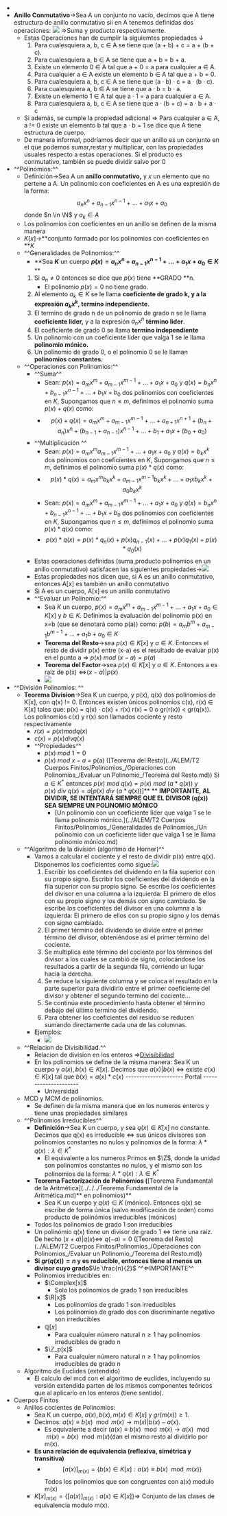 - 
- **Anillo Conmutativo**→Sea A un conjunto no vacío, decimos que A tiene estructura de anillo conmutativo sii en A tenemos definidas dos operaciones: ![](https://remnote-user-data.s3.amazonaws.com/N8FD7TU5U_Jte_9yADyRuwvboh9bNt1O8WZYLVEBbXjZr4zEPVc-DqisKUJyhLos1uaofJdF6ZU6Z_2bSimZY_vu0cUHPC_pgm2Z6_ww0N78XdCOAZvlOn-_vhgCMf0u.png)  ⇒Suma y producto respectivamente.
    - Estas Operaciones han de cumplir la siguiemtes propiedades ↓ 
        1. Para cualesquiera a, b, c ∈ A se tiene que (a + b) + c = a + (b + c).
        2. Para cualesquiera a, b ∈ A se tiene que a + b = b + a.
        3. Existe un elemento 0 ∈ A tal que a + 0 = a para cualquier a ∈ A.
        4. Para cualquier a ∈ A existe un elemento b ∈ A tal que a + b = 0.
        5. Para cualesquiera a, b, c ∈ A se tiene que (a · b) · c = a · (b · c).
        6. Para cualesquiera a, b ∈ A se tiene que a · b = b · a.
        7. Existe un elemento 1 ∈ A tal que a · 1 = a para cualquier a ∈ A.
        8. Para cualesquiera a, b, c ∈ A se tiene que a · (b + c) = a · b + a · c
    - Si además, se cumple la propiedad adicional ⇒ Para cualquier a ∈ A, a != 0 existe un elemento b tal que a · b = 1 se dice que A tiene estructura de cuerpo.
    - De manera informal, podríamos decir que un anillo es un conjunto en el que podemos sumar,restar y multiplicar, con las propiedades  usuales respecto a estas operaciones. Si el producto es conmutativo, también se puede dividir salvo por 0
- ^^Polinomios:^^ 
    - Definición→Sea A un **anillo conmutativo,** y $x$ un elemento que no pertene a A. Un polinomio con coeficientes en A es una expresión de la forma: $$a_nx^n+a_{n-1}x^{n-1}+\dots+a_1x+a_0$$ donde $n \in \N$ y $a_k \in A$
    - Los polinomios con coeficientes en un anillo se definen de la misma manera
    - $K[x]$→**conjunto formado por los polinomios con coeficientes en **$K$ 
    - ^^Generalidades de Polinomios:^^ 
        - **Sea **$K$** un cuerpo **$p(x)=a_nx^n+a_{n-1}x^{n-1}+\dots+a_1x+a_0 \in K$** ** 
        1. Si $a_n \neq 0$ entonces se dice que $p(x)$ tiene **GRADO **n.
            - El polinomio $p(x)=0$ no tiene grado. 
        2. Al elemento $a_k \in K$ se le llama **coeficiente de grado k, **y a la expresión $a_kx^k$, t**ermino independiente.** 
        3. El termino de grado n de un polinomio de grado n se le llama **coeficiente lider,** y a la expresión $a_nx^n$ **término lider**.
        4. El coeficiente de grado 0 se llama **termino independiente**
        5. Un polinomio con un coeficiente líder que valga 1 se le llama **polinomio mónico.**
        6. Un polinomio de grado 0, o el polinomio 0 se le llaman **polinomios constantes.** 
    - ^^Operaciones con Polinomios:^^ 
        - ^^Suma^^ 
            - Sean:  $p(x)=a_mx^m+a_{m-1}x^{m-1}+\dots+a_1x+a_0$  y $q(x)=b_nx^n+b_{n-1}x^{n-1}+\dots+b_1x+b_0$ dos polinomios con coeficientes en $K$, Supongamos que $n \le m$, definimos el polinomio suma $p(x)+q(x)$ como:
            - $$p(x)+q(x)=a_mx^m+a_{m-1}x^{m-1}+\dots+a_{n+1}x^{n+1}+(b_n+a_n)x^n+(b_{n-1}+a_{n-1})x^{n-1}+\dots+b_{1}+a_{1}x+(b_0+a_0)$$  
        - ^^Multiplicación ^^ 
            - Sean:  $p(x)=a_mx^ma_{m-1}x^{m-1}+\dots+a_1x+a_0$  y $q(x)=b_kx^k$ dos polinomios con coeficientes en $K$, Supongamos que $n \le m$, definimos el polinomio suma $p(x)*q(x)$ como:
            - $$p(x)*q(x)=a_mx^mb_kx^k+a_{m-1}x^{m-1}b_kx^k+\dots+a_1xb_kx^k+a_0 b_kx^k$$
            - Sean:  $p(x)=a_mx^m+a_{m-1}x^{m-1}+\dots+a_1x+a_0$  y $q(x)=b_nx^n+b_{n-1}x^{n-1}+\dots+b_1x+b_0$ dos polinomios con coeficientes en $K$, Supongamos que $n \le m$, definimos el polinomio suma $p(x)*q(x)$ como:
            - $$p(x)*q(x)=p(x)*q_n(x)+p(x)q_{n-1}(x)+\dots+p(x)q_1(x)+p(x)*q_0(x)$$ 
        - Estas operaciones definidas (suma,producto polinomios en un anillo conmutativo) satisfacen las siguientes propiedades→![](https://remnote-user-data.s3.amazonaws.com/OVkqajLWpePpNwMaCK8vYDN1GO4-KBeoPK8ETZ49yj0fRdI_KgwmihVNCw93886fkOHnhOt4TvgCQ24w53jLQVCaWYXYv9jcEj8IFzlAAfq5U1HkgP3bKvYURAoOLglR.png) 
        - Estas propiedades nos dicen que, si A es un anillo conmutativo, entonces A[x] es también un anillo conmutativo
        - Si A es un cuerpo, A[x] es un anillo conmutativo
        - ^^Evaluar un Polinomio:^^ 
            - Sea $K$ un cuerpo, $p(x)=a_mx^m+a_{m-1}x^{m-1}+\dots+a_1x+a_0 \in K[x]$ y $b \in K$. Definimos la evaluación del polinomio p(x) en x=b (que se denotará como p(a)) como:
$p(b)=a_mb^m+a_{m-1}b^{m-1}+\dots+a_1b+a_0 \in K$ 
            - **Teorema del Resto**→sea $p(x) \in K[x]$ y $a \in K$. Entonces el resto de dividir p(x) entre (x-a) es el resultado de evaluar p(x) en el punto a ⇒ $p(x) \: mod \:(x-a)=p(a)$ 
            - **Teorema del Factor**→sea $p(x) \in K[x]$ y $a \in K$. Entonces a es raíz de p(x) ⇔$(x-a)|p(x)$ 
            - ![](https://remnote-user-data.s3.amazonaws.com/hYHlZ_1bk0Lvp7LN2IO2O3CKk_wHfXjWXF-Dt8zjQGaW7vDvMnn4Ss5VEaE7x7JbAZiypLoAJJaF4frx_sC3R2rPWD6nZnPBQ9CeK94CG2qksR9wf8HtxWWtpQn3bJxP.png) 
- ^^División Polinomios: ^^ 
    - **Teorema Division**→Sea K un cuerpo, y p(x), q(x) dos polinomios de K[x], con q(x) != 0. Entonces existen únicos polinomios c(x), r(x) ∈ K[x] tales que: 
p(x) = q(x) · c(x) + r(x) 
r(x) = 0 o gr(r(x)) < gr(q(x)). 
Los polinomios c(x) y r(x) son llamados cociente y resto respectivamente 
        - $r(x)=p(x) mod q(x)$
        - $c(x)=p(x) div q(x)$ 
        - ^^Propiedades^^ 
            - $p(x) \: mod \:1=0$
            - $p(x) \: mod \: x-a$ = p(a)  ([Teorema del Resto](../ALEM/T2 Cuerpos Finitos/Polinomios_/Operaciones con Polinomios_/Evaluar un Polinomio_/Teorema del Resto.md))
Si $a \in K^*$ entonces $p(x) \: mod \: q(x)= p(x) \: mod \:( a*q(x))$ y $p(x) \: div \: q(x)= a[p(x) \: div \: (a*q(x))]$** **
**IMPORTANTE, AL DIVIDIR, SE INTENTARÁ SIEMPRE QUE EL DIVISOR (q(x))**  **SEA SIEMPRE UN POLINOMIO MÓNICO** 
                - [Un polinomio con un coeficiente líder que valga 1 se le llama polinomio mónico.](../ALEM/T2 Cuerpos Finitos/Polinomios_/Generalidades de Polinomios_/Un polinomio con un coeficiente líder que valga 1 se le llama polinomio mónico.md) 
    - ^^Algoritmo de la división (algoritmo de Horner)^^ 
        - Vamos a calcular el cociente y el resto de dividir p(x) entre q(x). Disponemos los coeficientes como sigue:![](https://remnote-user-data.s3.amazonaws.com/Zti9Y_L4mU24PVU-QWagrU-j9bEtgFS_yIap4RxOpT6ehcDwrsEbJm_9yiHf0g_J6UaVBXHWtT6ri24IKcvxE7qqz7ROy03D44Tb7_-fGt2JYJr-EUxOeqt1skXUyM9t.png) 
            1. Escribir los coeficientes del dividendo en la fila superior con su propio signo. Escribir los coeficientes del dividendo en la fila superior con su propio signo. Se escribe los coeficientes del divisor en una columna a la izquierda: El primero de ellos con su propio signo y los demás con signo cambiado. Se escribe los coeficientes del divisor en una columna a la izquierda: El primero de ellos con su propio signo y los demás con signo cambiado.
            2. El primer término del dividendo se divide entre el primer término del divisor, obteniéndose así el primer término del cociente.
            3. Se multiplica este término del cociente por los términos del divisor a los cuales se cambió de signo, colocándose los resultados a partir de la segunda fila, corriendo un lugar hacia la derecha.
            4. Se reduce la siguiente columna y se coloca el resultado en la parte superior para dividirlo entre el primer coeficiente del divisor y obtener el segundo termino del cociente...
            5. Se continúa este procedimiento hasta obtener el término debajo del último termino del dividendo.
            6. Para obtener los coeficientes del residuo se reducen sumando directamente cada una de las columnas.
        - Ejemplos:
            - ![](https://remnote-user-data.s3.amazonaws.com/nXFBzyGI_qtP6fM5yq6A1VxeLtYF9_PSMpo0jh6KT1FeXu3AW3SNy5Bp4J88qlIgowqurigsFV_t8iBSiM-spihfV4J_cPQL7U0G_4AuhetiD1jTKtW8-17scwrIVxsR.jpeg) 
    - ^^Relacion de Divisibilidad.^^ 
        - Relacion de division en los enteros ⇒[Divisibilidad](../../Cursados/ALEM/T1/Divisibilidad.md)
        - En los polinomios se define de la misma manera:
Sea K un cuerpo y $a(x),b(x) \in K[x]$. Decimos que $a(x)|b(x)$ ⇔ existe $c(x) \in K[x]$ tal que $b(x)=a(x)*c(x)$ 
        --------------------- Portal ---------------------
            - Universidad
    - MCD y MCM de polinomios.
        - Se definen de la misma manera que en los numeros enteros y tiene unas propiedades similares
    - ^^Polinomios Irreducibles^^ 
        - **Definición**→Sea K un cuerpo, y sea $q(x) \in K[x]$ no constante. Decimos que q(x) es irreducible ⇔ sus únicos divisores son polinomios constantes no nulos  y polinomios de la forma: $\lambda * q(x) : \lambda \in K^*$
            - El equivalente a los numeros Primos en $\Z$, donde la unidad son polinomios constantes no nulos, y el mismo son los polinomios de la forma: $\lambda * q(x) : \lambda \in K^*$
        - **Teorema Factorización de Polinómios (**[Teorema Fundamental de la Aritmética](../../../Teorema Fundamental de la Aritmética.md)** en polinomios)**
            - Sea K un cuerpo y $q(x) \in K$ (mónico). Entonces q(x) se escribe de forma única (salvo modificación de orden) como producto de polinómios irreducibles (mónicos)
        - Todos los polinomios de grado 1 son irreducibles 
        - Un polinómio q(x) tiene un divisor de grado 1 ⇔ tiene una raíz. De hecho $(x+a)|q(x)$⇔ $q(-a)=0$ ([Teorema del Resto](../ALEM/T2 Cuerpos Finitos/Polinomios_/Operaciones con Polinomios_/Evaluar un Polinomio_/Teorema del Resto.md)) 
        - **Si **$gr(q(x))=n$** y es reducible, entonces tiene al menos un divisor cuyo grado**$\le  \frac{n}{2}$ ^^⇐IMPORTANTE^^ 
        - Polinomios irreducibles en:
            - $\Complex[x]$
                - Solo los polinomios de grado 1 son irreducibles
            - $\R[x]$
                - Los polinomios de grado 1 son irreducibles
                - Los polinomios de grado dos con discriminante negativo son irreducibles
            - $\mathbb Q[x]$
                - Para cualquier número natural $n\ge1$ hay polinomios irreducibles de grado n
            - $\Z_p[x]$
                - Para cualquier número natural $n\ge1$ hay polinomios irreducibles de grado n  
    - Algoritmo de Euclides (extendido)
        - El calculo del mcd con el algoritmo de euclides, incluyendo su versión extendida parten de los mismos componentes teóricos que al aplicarlo en los enteros (tiene sentido).
- Cuerpos Finitos
    - Anillos cocientes de Polinomios:
        - Sea K un cuerpo, $a(x),b(x),m(x) \in K[x]$ y $gr(m(x))\ge1$.
        - Decimos: $a(x) \equiv b(x) \mod m(x)\rightarrow m(x)|b(x)-a(x)$.
            - Es equivalente a decir ($a(x) \equiv b(x) \mod m(x)\rightarrow  a(x)\mod m(x)=b(x)\mod m(x)$(dan el mismo resto al dividirlo por m(x).
        - **Es una relación de equivalencia (reflexiva, simétrica y transitiva)**
            - $$[a(x)]_{m(x)}=\{b(x) \in K[x] : a(x) \equiv b(x) \mod m(x) \}$$ Todos los polinomios que son congruentes con a(x) modulo m(x)
        - $K[x]_{m(x)}=\{[a(x)]_{m(x)}:a(x)\in K[x]\}$⇒ Conjunto de las clases de equivalencia modulo m(x).
